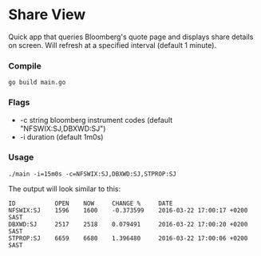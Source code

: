 # Share View

Quick app that queries Bloomberg's quote page and displays share details on screen. Will refresh at a specified interval (default 1 minute).

### Compile
```
go build main.go
```

### Flags
* -c string
       bloomberg instrument codes (default "NFSWIX:SJ,DBXWD:SJ")
* -i duration
        (default 1m0s)

### Usage
```
./main -i=15m0s -c=NFSWIX:SJ,DBXWD:SJ,STPROP:SJ
```

The output will look similar to this:

```
ID           OPEN    NOW     CHANGE %     DATE
NFSWIX:SJ    1596    1600    -0.373599    2016-03-22 17:00:17 +0200 SAST
DBXWD:SJ     2517    2518    0.079491     2016-03-22 17:00:20 +0200 SAST
STPROP:SJ    6659    6680    1.396480     2016-03-22 17:00:06 +0200 SAST
```
